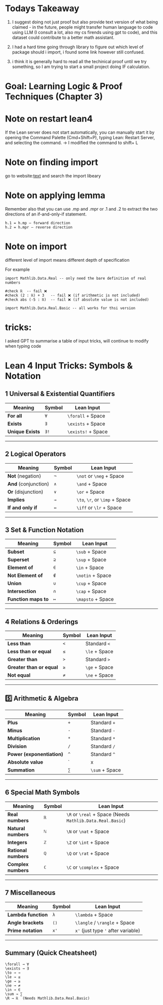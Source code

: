 
# Todays Takeaway
1. I suggest doing not just proof but also provide text version of what being claimed - in the future, people might transfer human language to code using LLM (I consult a lot, also my cs firends using gpt to code), and this dataset could contribute to a better math assistant.

2. I had a hard time going through library to figure out which level of package should i import, i found some link however still confused.

3. i think it is generally hard to read all the techinical proof until we try something, so I am trying to start a small project doing IF calculation.

# Goal: Learning Logic & Proof Techniques (Chapter 3)
# Note on restart lean4
If the Lean server does not start automatically, you can manually start it by opening the Command Palette (Cmd+Shift+P), typing Lean: Restart Server, and selecting the command. -> I modified the command to shift+ L

# Note on finding import
go to website:[text](https://leanprover-community.github.io/mathlib4_docs/search.html?q=) and search the import libeary

# Note on applying lemma
Remember also that you can use .mp and .mpr or .1 and .2 to extract the two directions of an if-and-only-if statement.

```lean
h.1 = h.mp — forward direction
h.2 = h.mpr — reverse direction
```

# Note on import
different level of import means different depth of specification

For example
```lean
import Mathlib.Data.Real -- only need the bare definition of real numbers

#check ℝ  -- fail ❌
#check (2 : ℝ) + 3   -- fail ❌ (if arithmetic is not included)
#check abs (-5 : ℝ)  -- fail ❌ (if absolute value is not included)

import Mathlib.Data.Real.Basic -- all works for thsi version
```


# tricks:
I asked GPT to summarise a table of input tricks, will continue to modify when typing code

# Lean 4 Input Tricks: Symbols & Notation

## 1️ Universal & Existential Quantifiers
| Meaning         | Symbol | Lean Input |
|---------------|--------|------------|
| **For all**   | `∀`    | `\forall` + Space |
| **Exists**    | `∃`    | `\exists` + Space |
| **Unique Exists** | `∃!` | `\exists!` + Space |

---

## 2️ Logical Operators
| Meaning                 | Symbol | Lean Input |
|-------------------------|--------|------------|
| **Not** (negation)      | `¬`    | `\not` or `\neg` + Space |
| **And** (conjunction)   | `∧`    | `\and` + Space |
| **Or** (disjunction)    | `∨`    | `\or` + Space |
| **Implies**             | `→`    | `\to`, `\r`, or `\imp` + Space |
| **If and only if**      | `↔`    | `\iff` or `\lr` + Space |

---

## 3️ Set & Function Notation
| Meaning                 | Symbol | Lean Input |
|-------------------------|--------|------------|
| **Subset**              | `⊆`    | `\sub` + Space |
| **Superset**            | `⊇`    | `\sup` + Space |
| **Element of**          | `∈`    | `\in` + Space |
| **Not Element of**      | `∉`    | `\notin` + Space |
| **Union**               | `∪`    | `\cup` + Space |
| **Intersection**        | `∩`    | `\cap` + Space |
| **Function maps to**    | `↦`    | `\mapsto` + Space |

---

## 4️ Relations & Orderings
| Meaning                 | Symbol | Lean Input |
|-------------------------|--------|------------|
| **Less than**           | `<`    | Standard `<` |
| **Less than or equal**  | `≤`    | `\le` + Space |
| **Greater than**        | `>`    | Standard `>` |
| **Greater than or equal** | `≥`  | `\ge` + Space |
| **Not equal**           | `≠`    | `\ne` + Space |

---

## 5️⃣ Arithmetic & Algebra
| Meaning                  | Symbol | Lean Input |
|--------------------------|--------|------------|
| **Plus**                 | `+`    | Standard `+` |
| **Minus**                | `-`    | Standard `-` |
| **Multiplication**       | `*`    | Standard `*` |
| **Division**             | `/`    | Standard `/` |
| **Power (exponentiation)** | `^` | Standard `^` |
| **Absolute value**       | `|x|`  | `abs x` in Lean |
| **Summation**            | `∑`    | `\sum` + Space |

---

## 6️ Special Math Symbols
| Meaning                 | Symbol | Lean Input |
|-------------------------|--------|------------|
| **Real numbers**        | `ℝ`    | `\R` or `\real` + Space (Needs `Mathlib.Data.Real.Basic`) |
| **Natural numbers**     | `ℕ`    | `\N` or `\nat` + Space |
| **Integers**            | `ℤ`    | `\Z` or `\int` + Space |
| **Rational numbers**    | `ℚ`    | `\Q` or `\rat` + Space |
| **Complex numbers**     | `ℂ`    | `\C` or `\complex` + Space |

---

## 7️ Miscellaneous
| Meaning                 | Symbol | Lean Input |
|-------------------------|--------|------------|
| **Lambda function**     | `λ`    | `\lambda` + Space |
| **Angle brackets**      | `⟨⟩`   | `\langle` / `\rangle` + Space |
| **Prime notation**      | `x'`   | `x'` (just type `'` after variable) |

---

## Summary (Quick Cheatsheet)

```lean
\forall → ∀
\exists → ∃
\to → →
\le → ≤
\ge → ≥
\ne → ≠
\in → ∈
\sum → ∑
\R → ℝ  (Needs Mathlib.Data.Real.Basic)
```
